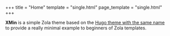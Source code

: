 +++
title = "Home"
template = "single.html"
page_template = "single.html"
+++

**XMin** is a simple Zola theme based on the [Hugo theme with the same
name](https://github.com/yihui/hugo-xmin) to provide a really minimal example to
beginners of Zola templates.

